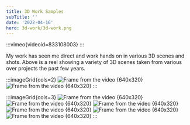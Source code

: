 ```yaml
---
title: 3D Work Samples
subTitle: ''
date: '2022-04-16'
hero: 3d-work/3d-work.png
---
```


:::vimeo{videoid=833108003}
:::

My work has seen me direct and work hands on in various 3D scenes and shots. Above is a reel showing a variety of 3D scenes taken from various over projects the past few years.

:::imageGrid{cols=2}
![Frame from the video {640x320}](/static/images/3d-work/vlcsnap-2023-07-16-13h17m55s184.png '')
![Frame from the video {640x320}](/static/images/3d-work/vlcsnap-2023-07-16-13h17m42s155.png '')
:::

:::imageGrid{cols=3}
![Frame from the video {640x320}](/static/images/3d-work/vlcsnap-2023-07-16-13h17m57s350.png '')
![Frame from the video {640x320}](/static/images/3d-work/vlcsnap-2023-07-16-13h18m02s919.png '')
![Frame from the video {640x320}](/static/images/3d-work/vlcsnap-2023-07-16-13h18m05s928.png '')
![Frame from the video {640x320}](/static/images/3d-work/vlcsnap-2023-07-16-13h18m10s556.png '')
![Frame from the video {640x320}](/static/images/3d-work/vlcsnap-2023-07-16-13h18m22s911.png '')
![Frame from the video {640x320}](/static/images/3d-work/vlcsnap-2023-07-16-13h17m24s326.png '')
:::